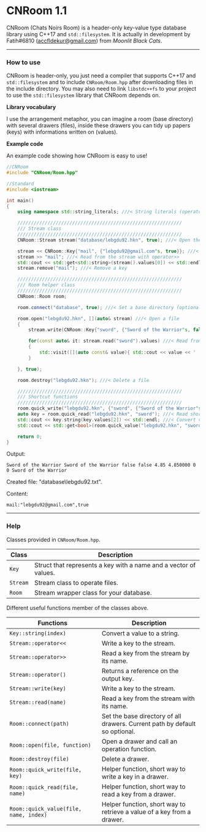 # CNRoom 1.1
CNRoom (Chats Noirs Room) is a header-only key-value type database library using C++17 and `std::filesystem`. It is actually in development by Fatih#6810 (accfldekur@gmail.com) from *Moonlit Black Cats*.
***

### How to use

CNRoom is header-only, you just need a compiler that supports C++17 and `std::filesystem` and to include `CNRoom/Room.hpp` after downloading files in the include directory. You may also need to link `libstdc++fs` to your project to use the `std::filesystem` library that CNRoom depends on.

**Library vocabulary**

I use the arrangement metaphor, you can imagine a room (base directory) with several drawers (files), inside these drawers you can tidy up papers (keys) with informations written on (values). 

**Example code**

An example code showing how CNRoom is easy to use!
```cpp
//CNRoom
#include "CNRoom/Room.hpp"

//Standard
#include <iostream>

int main()
{
    using namespace std::string_literals; ///< String literals (operator""s)

    ////////////////////////////////////////////////////////////
    /// Stream class
    ////////////////////////////////////////////////////////////
    CNRoom::Stream stream("database/lebgdu92.hkn", true); ///< Open the file pointed by the path, create new if doesn't exist

    stream << CNRoom::Key{"mail", {"lebgdu92@gmail.com"s, true}}; ///< Write to the stream with operator<<
    stream >> "mail"; ///< Read from the stream with operator>>
    std::cout << std::get<std::string>(stream().values[0]) << std::endl; ///< Retreive key with Stream::operator() and std::get
    stream.remove("mail"); ///< Remove a key

    ////////////////////////////////////////////////////////////
    /// Room helper class
    ////////////////////////////////////////////////////////////
    CNRoom::Room room;

    room.connect("database", true); ///< Set a base directory (optional, current path by default)

    room.open("lebgdu92.hkn", [](auto& stream) ///< Open a file
    {
        stream.write(CNRoom::Key{"sword", {"Sword of the Warrior"s, false, 4.85, 0}}); ///< Write to the stream with function

        for(const auto& it: stream.read("sword").values) ///< Read from the stream with function
        {
            std::visit([](auto const& value){ std::cout << value << ' '; }, it); ///< Visit the values to show them
        }

    }, true);

    room.destroy("lebgdu92.hkn"); ///< Delete a file

    ////////////////////////////////////////////////////////////
    /// Shortcut functions
    ////////////////////////////////////////////////////////////
    room.quick_write("lebgdu92.hkn", {"sword", {"Sword of the Warrior"s, false, 4.85, 0}}); ///< Write shortcut
    auto key = room.quick_read("lebgdu92.hkn", "sword"); ///< Read shortcut
    std::cout << key.string(key.values[2]) << std::endl; ///< Convert value to string
    std::cout << std::get<bool>(room.quick_value("lebgdu92.hkn", "sword", 1)) << std::endl; ///< Retreive value shortcut

    return 0;
}
```

Output:
```
Sword of the Warrior Sword of the Warrior false false 4.85 4.850000 0 0 Sword of the Warrior
```

Created file: "database\lebgdu92.txt". 

Content:
```
mail:"lebgdu92@gmail.com",true
```

***

### Help

Classes provided in `CNRoom/Room.hpp`. 

Class | Description
------- | -----------
`Key` | Struct that represents a key with a name and a vector of values.
`Stream` | Stream class to operate files.
`Room` | Stream wrapper class for your database.

Different useful functions member of the classes above.

Functions | Description
------- | -----------
`Key::string(index)` | Convert a value to a string.
`Stream::operator<<` | Write a key to the stream.
`Stream::operator>>` | Read a key from the stream by its name.
`Stream::operator()` | Returns a reference on the output key.
`Stream::write(key)` | Write a key to the stream.
`Stream::read(name)` | Read a key from the stream with its name.
`Room::connect(path)` | Set the base directory of all drawers. Current path by default so optional. 
`Room::open(file, function)` | Open a drawer and call an operation function.
`Room::destroy(file)` | Delete a drawer.
`Room::quick_write(file, key)` | Helper function, short way to write a key in a drawer.
`Room::quick_read(file, name)` | Helper function, short way to read a key from a drawer.
`Room::quick_value(file, name, index)` | Helper function, short way to retrieve a value of a key from a drawer.


